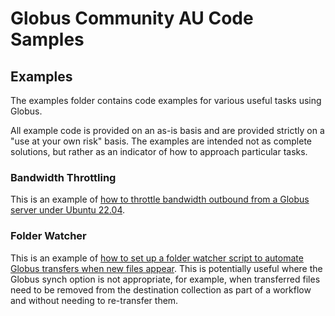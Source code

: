 # Globus Community AU Code Samples

## Examples

The examples folder contains code examples for various useful tasks using Globus.

All example code is provided on an as-is basis and are provided strictly on a "use at your own risk" basis. The examples are intended not as complete solutions, but rather as an indicator of how to approach particular tasks.

### Bandwidth Throttling

This is an example of [how to throttle bandwidth outbound from a Globus server under Ubuntu 22.04](./examples/bandwidth_throttling/README.md).

### Folder Watcher

This is an example of [how to set up a folder watcher script to automate Globus transfers when new files appear](./examples/folder_watcher/README.md). This is potentially useful where the Globus synch option is not appropriate, for example, when transferred files need to be removed from the destination collection as part of a workflow and without needing to re-transfer them.
